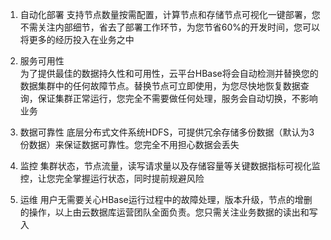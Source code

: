 
1)	自动化部署
支持节点数量按需配置，计算节点和存储节点可视化一键部署，您不需关注内部细节，省去了部署工作环节，为您节省60%的开发时间，您可以将更多的经历投入在业务之中

2)	服务可用性	
为了提供最佳的数据持久性和可用性，云平台HBase将会自动检测并替换您的数据集群中的任何故障节点。替换节点可立即使用，为您尽快地恢复数据查询，保证集群正常运行，您完全不需要做任何处理，服务会自动切换，不影响业务

3)	数据可靠性
底层分布式文件系统HDFS，可提供冗余存储多份数据（默认为3份数据）来保证数据可靠性。您完全不用担心数据会丢失

4)	监控
集群状态，节点流量，读写请求量以及存储容量等关键数据指标可视化监控，让您完全掌握运行状态，同时提前规避风险

5)	运维
用户无需要关心HBase运行过程中的故障处理，版本升级，节点的增删的操作，以上由云数据库运营团队全面负责。您只需关注业务数据的读出和写入
